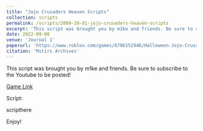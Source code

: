 ```yaml
---
title: "Jojo Crusaders Heaven Scripts"
collection: scripts
permalink: /scripts/2009-10-01-jojo-crusaders-heaven-scripts
excerpt: 'This script was brought you by m1ke and friends. Be sure to subscribe to the Youtube to be posted!'
date: 2022-09-08
venue: 'Journal 1'
paperurl: 'https://www.roblox.com/games/6706152946/Halloween-Jojo-Crusaders-Heaven'
citation: 'Mstirs Archives'
---
```

This script was brought you by m1ke and friends. Be sure to subscribe to the Youtube to be posted!

[Game Link](https://www.roblox.com/games/6706152946/Halloween-Jojo-Crusaders-Heaven)

Script:

scripthere

Enjoy!

